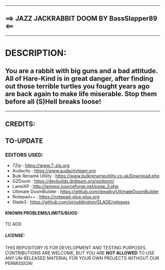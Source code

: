 --------------------------------------------------------------------------------
==> JAZZ JACKRABBIT DOOM BY BassSlapper89 <==
--------------------------------------------------------------------------------

--------------------------------------------------------------------------------
# DESCRIPTION:

You are a rabbit with big guns and a bad attitude. All of Hare-Kind is in great
danger, after finding out those terrible turtles you fought years ago are back
again to make life miserable. Stop them before all (S)Hell breaks loose!
--------------------------------------------------------------------------------

--------------------------------------------------------------------------------
## CREDITS:

TO-UPDATE
--------------------------------------------------------------------------------

### EDITORS USED:
- 7Zip : https://www.7-zip.org
- Audacity : https://www.audacityteam.org
- Bulk Rename Utility : https://www.bulkrenameutility.co.uk/Download.php
- GZDoom : https://devbuilds.drdteam.org/gzdoom/
- LameXP : http://lamexp.sourceforge.net/page_3.php
- Ultimate DoomBuilder : https://github.com/jewalky/UltimateDoomBuilder
- Notepad++ : https://notepad-plus-plus.org
- Slade3 : https://github.com/sirjuddington/SLADE/releases

#### KNOWN PROBLEMS/LIMITS/BUGS:
TO ADD

##### LICENSE:
THIS REPOSITORY IS FOR DEVELOPMENT AND TESTING PURPOSES. CONTRIBUTIONS ARE WELCOME,
BUT YOU ARE **NOT ALLOWED** TO USE ANY UN-RELEASED MATERIAL FOR YOUR OWN PROJECTS
WITHOUT OUR PERMISSION!